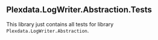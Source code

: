 
## Plexdata.LogWriter.Abstraction.Tests

This library just contains all tests for library ``Plexdata.LogWriter.Abstraction``.
